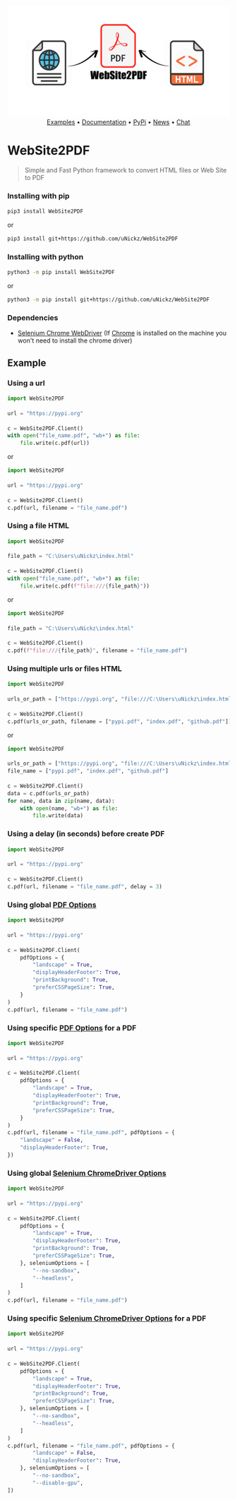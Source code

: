 <p align = "center">
    <a href = "https://github.com/uNickz/WebSite2PDF">
        <img src = "./.github/graphics/GitHub-Banner-WebSite2PDF.png" alt = "WebSite2PDF Logo">
    </a>
    <br />
    <a href="https://github.com/uNickz/WebSite2PDF/tree/main/Example">Examples</a>
    •
    <a href="https://github.com/uNickz/WebSite2PDF/blob/main/README.md">Documentation</a>
    •
    <a href="https://pypi.org/project/WebSite2PDF/">PyPi</a>
    •
    <a href="https://t.me/uNickzProjects">News</a>
    •
    <a href="https://github.com/uNickz/WebSite2PDF/discussions">Chat</a>
</p>

# WebSite2PDF
> Simple and Fast Python framework to convert HTML files or Web Site to PDF

### Installing with pip

``` bash
pip3 install WebSite2PDF
```
or
``` bash
pip3 install git+https://github.com/uNickz/WebSite2PDF
```

### Installing with python

``` bash
python3 -m pip install WebSite2PDF
```
or
``` bash
python3 -m pip install git+https://github.com/uNickz/WebSite2PDF
```

### Dependencies

 - [Selenium Chrome WebDriver](https://chromedriver.chromium.org/downloads) (If [Chrome](https://www.google.com/chrome/) is installed on the machine you won't need to install the chrome driver)

## Example

### Using a url

``` python
import WebSite2PDF

url = "https://pypi.org"

c = WebSite2PDF.Client()
with open("file_name.pdf", "wb+") as file:
    file.write(c.pdf(url))
```
or
``` python
import WebSite2PDF

url = "https://pypi.org"

c = WebSite2PDF.Client()
c.pdf(url, filename = "file_name.pdf")
```

### Using a file HTML

``` python
import WebSite2PDF

file_path = "C:\Users\uNickz\index.html"

c = WebSite2PDF.Client()
with open("file_name.pdf", "wb+") as file:
    file.write(c.pdf(f"file:///{file_path}"))
```
or
``` python
import WebSite2PDF

file_path = "C:\Users\uNickz\index.html"

c = WebSite2PDF.Client()
c.pdf(f"file:///{file_path}", filename = "file_name.pdf")
```

### Using multiple urls or files HTML

``` python
import WebSite2PDF

urls_or_path = ["https://pypi.org", "file:///C:\Users\uNickz\index.html", "https://github.com/"]

c = WebSite2PDF.Client()
c.pdf(urls_or_path, filename = ["pypi.pdf", "index.pdf", "github.pdf"])
```
or
``` python
import WebSite2PDF

urls_or_path = ["https://pypi.org", "file:///C:\Users\uNickz\index.html", "https://github.com/"]
file_name = ["pypi.pdf", "index.pdf", "github.pdf"]

c = WebSite2PDF.Client()
data = c.pdf(urls_or_path)
for name, data in zip(name, data):
    with open(name, "wb+") as file:
        file.write(data)
```

### Using a delay (in seconds) before create PDF

``` python
import WebSite2PDF

url = "https://pypi.org"

c = WebSite2PDF.Client()
c.pdf(url, filename = "file_name.pdf", delay = 3)
```

### Using global [PDF Options](https://github.com/uNickz/WebSite2PDF/blob/main/PDF%20Page%20Options.md)

``` python
import WebSite2PDF

url = "https://pypi.org"

c = WebSite2PDF.Client(
    pdfOptions = {
        "landscape" = True,
        "displayHeaderFooter": True,
        "printBackground": True,
        "preferCSSPageSize": True,
    }
)
c.pdf(url, filename = "file_name.pdf")
```

### Using specific [PDF Options](https://github.com/uNickz/WebSite2PDF/blob/main/PDF%20Page%20Options.md) for a PDF

``` python
import WebSite2PDF

url = "https://pypi.org"

c = WebSite2PDF.Client(
    pdfOptions = {
        "landscape" = True,
        "displayHeaderFooter": True,
        "printBackground": True,
        "preferCSSPageSize": True,
    }
)
c.pdf(url, filename = "file_name.pdf", pdfOptions = {
    "landscape" = False,
    "displayHeaderFooter": True,
})
```

### Using global [Selenium ChromeDriver Options](https://github.com/uNickz/WebSite2PDF/blob/main/Selenium%20ChromeDriver%20Options.md)

``` python
import WebSite2PDF

url = "https://pypi.org"

c = WebSite2PDF.Client(
    pdfOptions = {
        "landscape" = True,
        "displayHeaderFooter": True,
        "printBackground": True,
        "preferCSSPageSize": True,
    }, seleniumOptions = [
        "--no-sandbox",
        "--headless",
    ]
)
c.pdf(url, filename = "file_name.pdf")
```

### Using specific [Selenium ChromeDriver Options](https://github.com/uNickz/WebSite2PDF/blob/main/Selenium%20ChromeDriver%20Options.md) for a PDF

``` python
import WebSite2PDF

url = "https://pypi.org"

c = WebSite2PDF.Client(
    pdfOptions = {
        "landscape" = True,
        "displayHeaderFooter": True,
        "printBackground": True,
        "preferCSSPageSize": True,
    }, seleniumOptions = [
        "--no-sandbox",
        "--headless",
    ]
)
c.pdf(url, filename = "file_name.pdf", pdfOptions = {
        "landscape" = False,
        "displayHeaderFooter": True,
    }, seleniumOptions = [
        "--no-sandbox",
        "--disable-gpu",
])
```